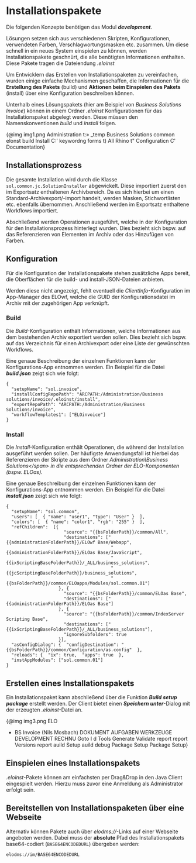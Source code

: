 # Installationspakete

<span class="tag_important">Die folgenden Konzepte benötigen das Modul <span
style='font-weight:bold;font-style:italic'>development</span>.</span>

Lösungen setzen sich aus verschiedenen Skripten, Konfigurationen, verwendeten Farben, Verschlagwortungsmasken etc. zusammen. Um diese schnell in ein neues System einspielen zu können, werden Installationspakete geschnürt, die alle benötigten Informationen enthalten. Diese Pakete tragen die Dateiendung <span
style='font-style:italic'>.eloinst</span>

Um Entwicklern das Erstellen von Installationspaketen zu vereinfachen, wurden einige einfache Mechanismen geschaffen, die Informationen für die <span
style='font-weight:bold'>Erstellung des Pakets</span> (build) und <span
style='font-weight:bold'>Aktionen beim Einspielen des Pakets</span> (install) über eine Konfiguration beschreiben können.

Unterhalb eines Lösungspakets (hier am Beispiel von <span
style='font-style:italic'>Business Solutions Invoice</span>) können in einem Ordner <span
style='font-style:italic'>.eloinst</span> Konfigurationen für das Installationspaket abgelegt werden. Diese müssen den Namenskonventionen <span
style='font-style:italic'>build</span> und <span style='font-style:italic'>install</span> folgen.

{@img img1.png Administration 
t:» _temp 
Business Solutions 
common 
elonst 
build 
Install 
C:' keywordng forms 
t) All Rhino 
t" Configuraticn 
C' Documentation}

## Installationsprozess

Die gesamte Installation wird durch die Klasse `sol.common.jc.SolutionInstaller` abgewickelt. Diese importiert zuerst den im Exportsatz enthaltenen Archivbereich. Da es sich hierbei um einen Standard-Archivexport/-import handelt, werden Masken, Stichwortlisten etc. ebenfalls übernommen. Anschließend werden im Exportsatz enthaltene Workflows importiert.

Abschließend werden Operationen ausgeführt, welche in der Konfiguration für den Installationsprozess hinterlegt wurden. Dies bezieht sich bspw. auf das Referenzieren von Elementen im Archiv oder das Hinzufügen von Farben.

## Konfiguration

Für die Konfiguration der Installationspakete stehen zusätzliche Apps bereit, die Oberflächen für die build- und install-JSON-Dateien anbieten. 

<span class="tag_important">Werden diese nicht angezeigt, fehlt eventuell die <span
style='font-style:italic'>ClientInfo</span>-Konfiguration im App-Manager des ELOwf, welche die GUID der Konfigurationsdatei im Archiv mit der zugehörigen App verknüpft.</span>

### Build

Die <span
style='font-style:italic'>Build</span>-Konfiguration enthält Informationen, welche Informationen aus dem bestehenden Archiv exportiert werden sollen. Dies bezieht sich bspw. auf das Verzeichnis für einen Archivexport oder eine Liste der gewünschten Workflows.

Eine genaue Beschreibung der einzelnen Funktionen kann der Konfigurations-App entnommen werden. Ein Beispiel für die Datei <span
style='font-weight:bold;font-style:italic'>build.json</span> zeigt sich wie folgt:

    {
      "setupName": "sol.invoice",
      "installConfigRepoPath": "ARCPATH:/Administration/Business solutions/invoice/.eloinst/install",    
      "exportRepoPath": "ARCPATH:/Administration/Business Solutions/invoice",
      "workflowTemplates1": ["ELOinvoice"]
    }


### Install

Die <span
style='font-style:italic'>Install</span>-Konfiguration enthält Operationen, die während der Installation ausgeführt werden sollen. Der häufigste Anwendungsfall ist hierbei das Referenzieren der Skripte aus dem Ordner <span
style='font-style:italic'>Administration\Business Solutions\</span> in die entsprechenden Ordner der ELO-Komponenten (bspw. ELOas). 

Eine genaue Beschreibung der einzelnen Funktionen kann der Konfigurations-App entnommen werden. Ein Beispiel für die Datei <span
style='font-weight:bold;font-style:italic'>install.json</span> zeigt sich wie folgt:

    {
      "setupName": "sol.common",
      "users": [  { "name": "user1", "type": "User" }  ],
      "colors": [  { "name": "color1", "rgb": "255" }  ],
      "refChildren":  [{ 
                          "source": "{{bsFolderPath}}/common/All",
                          "destinations": ["{{administrationFolderPath}}/ELOwf Base/Webapp",
                                            "{{administrationFolderPath}}/ELOas Base/JavaScript",
                                            "{{ixScriptingBaseFolderPath}}/_ALL/business_solutions",
                                            "{{jcScriptingBaseFolderPath}}/business_solutions",
                                            "{{bsFolderPath}}/common/ELOapps/Modules/sol.common.01"]
                        }, { 
                          "source": "{{bsFolderPath}}/common/ELOas Base",
                          "destinations": ["{{administrationFolderPath}}/ELOas Base"]
                        }, {
                          "source": "{{bsFolderPath}}/common/IndexServer Scripting Base",
                          "destinations": ["{{ixScriptingBaseFolderPath}}/_ALL/business_solutions"],
                          "ignoreSubfolders": true
                        }],
      "asConfigDialog": {  "configDestination": "{{bsFolderPath}}/common/Configuration/as.config"  },
      "reloads": {  "ix": true,  "apps": true  },
      "instAppModules": ["sol.common.01"]
    }

## Erstellen eines Installationspakets

Ein Installationspaket kann abschließend über die Funktion <span
style='font-weight:bold;font-style:italic'>Build setup package</span> erstellt werden. Der Client bietet einen <span
style='font-weight:bold;font-style:italic'>Speichern unter</span>-Dialog mit der erzeugten <span
style='font-style:italic'>.eloinst</span>-Datei an.

{@img img3.png ELO 
- BS Invoice (Nils Mosbach) 
DOKUMENT 
AUFGABEN 
WERKZEUGE 
DEVELOPMENT 
RECHNU 
Goto I d 
Tools 
Generate Validate 
report 
report 
Versions report 
auild Setup auild debug 
Package Setup Package 
Setup}

## Einspielen eines Installationspakets

<span
style='font-style:italic'>.eloinst</span>-Pakete können am einfachsten per Drag&amp;Drop in den Java Client eingespielt werden. Hierzu muss zuvor eine Anmeldung als Administrator erfolgt sein.

## Bereitstellen von Installationspaketen über eine Webseite

Alternativ können Pakete auch über <span
style='font-style:italic'>elodms://</span>-Links auf einer Webseite angeboten werden. Dabei muss der <span
style='font-weight:bold'>absolute </span>Pfad des Installationspakets base64-codiert (`BASE64ENCODEDURL`) übergeben werden:

    elodms://im/BASE64ENCODEDURL
